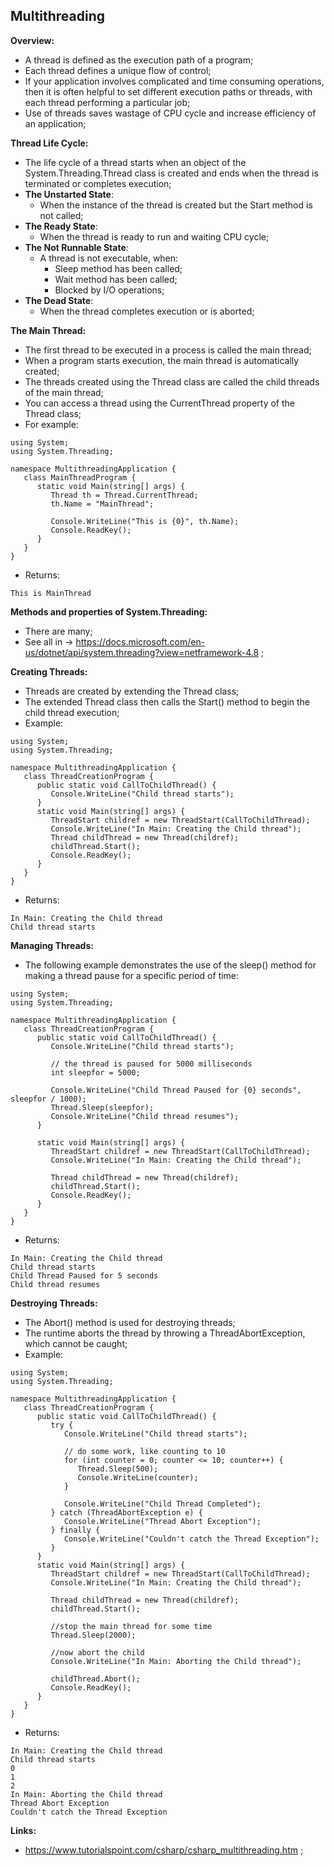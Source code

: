## Multithreading

**Overview:**

- A thread is defined as the execution path of a program;
- Each thread defines a unique flow of control;
- If your application involves complicated and time consuming operations, then it is often helpful to set different execution paths or threads, with each thread performing a particular job;
- Use of threads saves wastage of CPU cycle and increase efficiency of an application;

**Thread Life Cycle:**

- The life cycle of a thread starts when an object of the System.Threading.Thread class is created and ends when the thread is terminated or completes execution;
- **The Unstarted State**:
  - When the instance of the thread is created but the Start method is not called;
- **The Ready State**:
  - When the thread is ready to run and waiting CPU cycle;
- **The Not Runnable State**:
  - A thread is not executable, when:
    - Sleep method has been called;
    - Wait method has been called;
    - Blocked by I/O operations;
- **The Dead State**:
  - When the thread completes execution or is aborted;

**The Main Thread:**

- The first thread to be executed in a process is called the main thread;
- When a program starts execution, the main thread is automatically created;
- The threads created using the Thread class are called the child threads of the main thread;
- You can access a thread using the CurrentThread property of the Thread class;
- For example:

```
using System;
using System.Threading;

namespace MultithreadingApplication {
   class MainThreadProgram {
      static void Main(string[] args) {
         Thread th = Thread.CurrentThread;
         th.Name = "MainThread";

         Console.WriteLine("This is {0}", th.Name);
         Console.ReadKey();
      }
   }
}
```

- Returns:

```
This is MainThread

```

**Methods and properties of System.Threading:**

- There are many;
- See all in -> https://docs.microsoft.com/en-us/dotnet/api/system.threading?view=netframework-4.8 ;

**Creating Threads:**

- Threads are created by extending the Thread class;
- The extended Thread class then calls the Start() method to begin the child thread execution;
- Example:

```
using System;
using System.Threading;

namespace MultithreadingApplication {
   class ThreadCreationProgram {
      public static void CallToChildThread() {
         Console.WriteLine("Child thread starts");
      }
      static void Main(string[] args) {
         ThreadStart childref = new ThreadStart(CallToChildThread);
         Console.WriteLine("In Main: Creating the Child thread");
         Thread childThread = new Thread(childref);
         childThread.Start();
         Console.ReadKey();
      }
   }
}
```

- Returns:

```
In Main: Creating the Child thread
Child thread starts
```

**Managing Threads:**

- The following example demonstrates the use of the sleep() method for making a thread pause for a specific period of time:

```
using System;
using System.Threading;

namespace MultithreadingApplication {
   class ThreadCreationProgram {
      public static void CallToChildThread() {
         Console.WriteLine("Child thread starts");

         // the thread is paused for 5000 milliseconds
         int sleepfor = 5000;

         Console.WriteLine("Child Thread Paused for {0} seconds", sleepfor / 1000);
         Thread.Sleep(sleepfor);
         Console.WriteLine("Child thread resumes");
      }

      static void Main(string[] args) {
         ThreadStart childref = new ThreadStart(CallToChildThread);
         Console.WriteLine("In Main: Creating the Child thread");

         Thread childThread = new Thread(childref);
         childThread.Start();
         Console.ReadKey();
      }
   }
}
```

- Returns:

```
In Main: Creating the Child thread
Child thread starts
Child Thread Paused for 5 seconds
Child thread resumes
```

**Destroying Threads:**

- The Abort() method is used for destroying threads;
- The runtime aborts the thread by throwing a ThreadAbortException, which cannot be caught;
- Example:

```
using System;
using System.Threading;

namespace MultithreadingApplication {
   class ThreadCreationProgram {
      public static void CallToChildThread() {
         try {
            Console.WriteLine("Child thread starts");

            // do some work, like counting to 10
            for (int counter = 0; counter <= 10; counter++) {
               Thread.Sleep(500);
               Console.WriteLine(counter);
            }

            Console.WriteLine("Child Thread Completed");
         } catch (ThreadAbortException e) {
            Console.WriteLine("Thread Abort Exception");
         } finally {
            Console.WriteLine("Couldn't catch the Thread Exception");
         }
      }
      static void Main(string[] args) {
         ThreadStart childref = new ThreadStart(CallToChildThread);
         Console.WriteLine("In Main: Creating the Child thread");

         Thread childThread = new Thread(childref);
         childThread.Start();

         //stop the main thread for some time
         Thread.Sleep(2000);

         //now abort the child
         Console.WriteLine("In Main: Aborting the Child thread");

         childThread.Abort();
         Console.ReadKey();
      }
   }
}
```

- Returns:

```
In Main: Creating the Child thread
Child thread starts
0
1
2
In Main: Aborting the Child thread
Thread Abort Exception
Couldn't catch the Thread Exception
```

**Links:**

- https://www.tutorialspoint.com/csharp/csharp_multithreading.htm ;
